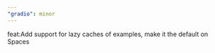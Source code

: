 ```yaml
---
"gradio": minor
---
```


feat:Add support for lazy caches of examples, make it the default on Spaces
